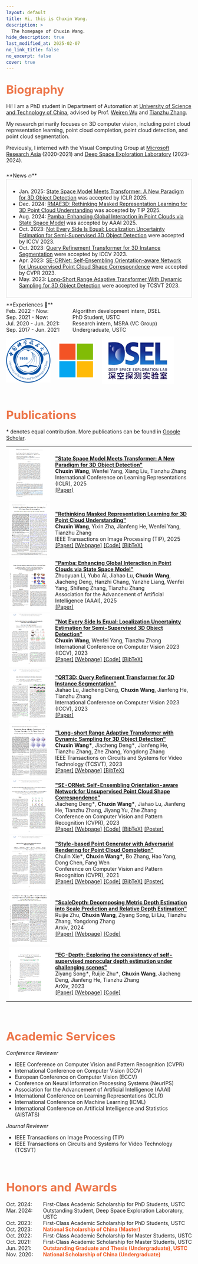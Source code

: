 ```yaml
---
layout: default
title: Hi, this is Chuxin Wang.
description: >
  The homepage of Chuxin Wang.
hide_description: true
last_modified_at: 2025-02-07
no_link_title: false 
no_excerpt: false 
cover: true
---
```


<h2 id="about"><span style="color:rgb(237, 118, 74); font-size: 1.5em;">Biography</span></h2>

Hi! I am a PhD student in Department of Automation at [University of Science and Technology of China](https://www.ustc.edu.cn/), advised by Prof. [Weiren Wu](https://en.wikipedia.org/wiki/Wu_Weiren) and [Tianzhu Zhang](https://scholar.google.com/citations?user=9sCGe-gAAAAJ&hl=zh-CN).

My research primarily focuses on 3D computer vision, including point cloud representation learning, point cloud completion, point cloud detection, and point cloud segmentation.
    
Previously, I interned with the Visual Computing Group at [Microsoft Research Asia](https://www.microsoft.com/en-us/research/lab/microsoft-research-asia/) (2020-2021) and [Deep Space Exploration Laboratory](http://www.dsel.cc/#/spaceFile/index) (2023-2024).

<div style="height: 10px;"></div> <!-- 空行 -->
**News 🔥**
<div style="border: 1px solid #ddd; padding: 10px; height: 300px; overflow-y: scroll;">
  <ul>
    <li>Jan. 2025: <a href="https://openreview.net/forum?id=Tisu1L0Jwt">State Space Model Meets Transformer: A New Paradigm for 3D Object Detection</a> was accepted by ICLR 2025.</li>
    <li>Dec. 2024: <a href="https://ieeexplore.ieee.org/document/10815033">RMAE3D: Rethinking Masked Representation Learning for 3D Point Cloud Understanding</a> was accepted by TIP 2025.</li>
    <li>Aug. 2024: <a href="https://arxiv.org/abs/2406.17442">Pamba: Enhancing Global Interaction in Point Clouds via State Space Model</a> was accepted by AAAI 2025.</li>
    <li>Oct. 2023: <a href="https://openaccess.thecvf.com/content/ICCV2023/papers/Wang_Not_Every_Side_Is_Equal_Localization_Uncertainty_Estimation_for_Semi-Supervised_ICCV_2023_paper.pdf">Not Every Side Is Equal: Localization Uncertainty Estimation for Semi-Supervised 3D Object Detection</a> were accepted by ICCV 2023.</li>
    <li>Oct. 2023: <a href="https://openaccess.thecvf.com/content/ICCV2023/papers/Lu_Query_Refinement_Transformer_for_3D_Instance_Segmentation_ICCV_2023_paper.pdf">Query Refinement Transformer for 3D Instance Segmentation</a> were accepted by ICCV 2023.</li>
    <li>Apr. 2023: <a href="https://openaccess.thecvf.com/content/CVPR2023/papers/Deng_SE-ORNet_Self-Ensembling_Orientation-Aware_Network_for_Unsupervised_Point_Cloud_Shape_Correspondence_CVPR_2023_paper.pdf">SE-ORNet: Self-Ensembling Orientation-aware Network for Unsupervised Point Cloud Shape Correspondence</a> were accepted by CVPR 2023.</li>
    <li>May. 2023: <a href="https://ieeexplore.ieee.org/abstract/document/10124821">Long-Short Range Adaptive Transformer With Dynamic Sampling for 3D Object Detection</a> were accepted by TCSVT 2023.</li>
  </ul>
</div>

<div style="height: 10px;"></div> <!-- 空行 -->
**Experiences 📖**
<style>
  .experience-item {
    display: flex;
    align-items: baseline;
    justify-content: left; /* 居中整个容器 */
  }
  .experience-date {
    min-width: 180px; /* 根据需要调整宽度 */
    text-align: left; /* 确保内容左对齐 */
  }
</style>

<div class="experience-item">
  <span class="experience-date">Feb. 2022 - Now:</span> Algorithm development intern, DSEL
</div>
<div class="experience-item">
  <span class="experience-date">Sep. 2021 - Now:</span> PhD Student, USTC
</div>
<div class="experience-item">
  <span class="experience-date">Jul. 2020 - Jun. 2021:</span> Research intern, MSRA (VC Group)
</div>
<div class="experience-item">
  <span class="experience-date">Sep. 2017 - Jun. 2021:</span> Undergraduate, USTC
</div>

<div style="height: 10px;"></div> <!-- 空行 -->
<!-- <div class="logo" style="display: flex; justify-content: space-around; align-items: center;"> -->
<div class="logo" style="display: flex; justify-content: left; align-items: center; gap: 20px;">
  <!-- <a href="https://en.nwpu.edu.cn/"><img src="images/logo_NWPU.png" alt="NWPU" style="height: 100px; width: auto;"></a> -->
  <!-- <a href="https://www.huawei.com/en/"><img src="images/logo_HUAWEI.jpeg" alt="HUAWEI" style="height: 100px; width: auto;"></a> -->
  <a><img src="assets/img/logo-ustc.png" alt="USTC" style="height: 120px; width: auto;"></a>
  <a><img src="assets/img/logo-msra.png" alt="MSRA" style="height: 100px; width: auto;"></a>
  <a><img src="assets/img/logo-dsel.png" alt="DSEL" style="height: 130px; width: auto;"></a>
</div>

<div style="height: 30px;"></div> <!-- 空行 -->
<h2 id="publications"><span style="color:rgb(237, 118, 74); font-size: 1.5em;">Publications</span></h2>

\* denotes equal contribution. More publications can be found in <a href="https://scholar.google.com/citations?user=0kS2MgIAAAAJ&hl=en">Google Scholar</a>.


<table style="border-collapse: collapse; border: none;">

  <tr style="border: none;">
    <td style="align-items:center; width: 25%; border: none;">
      <img src="/assets/img/logo-DEST3D.png" style="vertical-align:middle;"/>
    </td>
    <td style="align-items:center; border: none;">
      <a href="https://openreview.net/forum?id=Tisu1L0Jwt"> <b>"State Space Model Meets Transformer: A New Paradigm for 3D Object Detection" </b> </a>
      <br> <b>Chuxin Wang</b>, Wenfei Yang, Xiang Liu, Tianzhu Zhang
      <br> International Conference on Learning Representations (ICLR), 2025
      <br> 
      <a href="https://openreview.net/forum?id=Tisu1L0Jwt">[Paper]</a>
      <!-- <a href="https://chuxwa.github.io/Nesie/">[Webpage]</a> -->
      <!-- <a href="https://github.com/OpenSpaceAI/QRT3D">[Code]</a> -->
      <!-- <a href="https://chuxwa.github.io/Nesie/files/bib.txt">[BibTeX]</a> -->
    </td>
  </tr>

  <tr style="border: none;">
    <td style="align-items:center; width: 25%; border: none;">
      <img src="/assets/img/logo-RMAE3D.png" style="vertical-align:middle;"/>
    </td>
    <td style="align-items:center; border: none;">
      <a href="https://ieeexplore.ieee.org/document/10815033"> <b>"Rethinking Masked Representation Learning for 3D Point Cloud Understanding" </b> </a>
      <br> <b>Chuxin Wang</b>, Yixin Zha, Jianfeng He, Wenfei Yang, Tianzhu Zhang
      <br> IEEE Transactions on Image Processing (TIP), 2025
      <br> 
      <a href="https://ieeexplore.ieee.org/document/10815033">[Paper]</a>
      <a href="https://chuxwa.github.io/OTMae3D/">[Webpage]</a>
      <a href="https://github.com/OpenSpaceAI/OTMae3D">[Code]</a>
      <a href="https://chuxwa.github.io/OTMae3D/files/bib.txt">[BibTeX]</a>
    </td>
  </tr>

  <tr style="border: none;">
    <td style="align-items:center; width: 25%; border: none;">
      <img src="/assets/img/logo-Pamba.png" style="vertical-align:middle;"/>
    </td>
    <td style="align-items:center; border: none;">
      <a href="https://arxiv.org/abs/2406.17442"> <b>"Pamba: Enhancing Global Interaction in Point Clouds via State Space Model" </b> </a>
      <br> Zhuoyuan Li, Yubo Ai, Jiahao Lu, <b>Chuxin Wang</b>, Jiacheng Deng, Hanzhi Chang, Yanzhe Liang, Wenfei Yang, Shifeng Zhang, Tianzhu Zhang
      <br> Association for the Advancement of Artificial Intelligence (AAAI), 2025
      <br> 
      <a href="https://arxiv.org/abs/2406.17442">[Paper]</a>
      <!-- <a href="https://chuxwa.github.io/Nesie/">[Webpage]</a> -->
      <!-- <a href="https://github.com/OpenSpaceAI/QRT3D">[Code]</a> -->
      <!-- <a href="https://chuxwa.github.io/Nesie/files/bib.txt">[BibTeX]</a> -->
    </td>
  </tr>

  <tr style="border: none;">
    <td style="align-items:center; width: 25%; border: none;">
      <img src="/assets/img/logo-Nesie.png" style="vertical-align:middle;"/>
    </td>
    <td style="align-items:center; border: none;">
      <a href="https://chuxwa.github.io/Nesie/"> <b>"Not Every Side Is Equal: Localization Uncertainty Estimation for Semi-Supervised 3D Object Detection" </b> </a>
      <br> <b>Chuxin Wang</b>, Wenfei Yang, Tianzhu Zhang
      <br> International Conference on Computer Vision 2023 (ICCV), 2023
      <br> 
      <a href="https://openaccess.thecvf.com/content/ICCV2023/papers/Wang_Not_Every_Side_Is_Equal_Localization_Uncertainty_Estimation_for_Semi-Supervised_ICCV_2023_paper.pdf">[Paper]</a>
      <a href="https://chuxwa.github.io/Nesie/">[Webpage]</a>
      <a href="https://github.com/OpenSpaceAI/Nesie">[Code]</a>
      <a href="https://chuxwa.github.io/Nesie/files/bib.txt">[BibTeX]</a>
    </td>
  </tr>

  <tr style="border: none;">
    <td style="align-items:center; width: 25%; border: none;">
      <img src="/assets/img/logo-QRT3D.png" style="vertical-align:middle;"/>
    </td>
    <td style="align-items:center; border: none;">
      <a href="https://openaccess.thecvf.com/content/ICCV2023/papers/Lu_Query_Refinement_Transformer_for_3D_Instance_Segmentation_ICCV_2023_paper.pdf"> <b>"QRT3D: Query Refinement Transformer for 3D Instance Segmentation" </b> </a>
      <br> Jiahao Lu, Jiacheng Deng, <b>Chuxin Wang</b>, Jianfeng He, Tianzhu Zhang
      <br> International Conference on Computer Vision 2023 (ICCV), 2023
      <br> 
      <a href="https://openaccess.thecvf.com/content/ICCV2023/papers/Lu_Query_Refinement_Transformer_for_3D_Instance_Segmentation_ICCV_2023_paper.pdf">[Paper]</a>
      <!-- <a href="https://chuxwa.github.io/Nesie/">[Webpage]</a> -->
      <!-- <a href="https://github.com/OpenSpaceAI/QRT3D">[Code]</a> -->
      <!-- <a href="https://chuxwa.github.io/Nesie/files/bib.txt">[BibTeX]</a> -->
    </td>
  </tr>

  <tr style="border: none;">
    <td style="align-items:center; width: 25%; border: none;">
      <img src="/assets/img/logo-LeadNet.png" style="vertical-align:middle;"/>
    </td>
    <td style="align-items:center; border: none;">
      <a href="https://chuxwa.github.io/LeadNet/"> <b>"Long-short Range Adaptive Transformer with Dynamic Sampling for 3D Object Detection" </b> </a>
      <br> <b>Chuxin Wang*</b>, Jiacheng Deng*, Jianfeng He, Tianzhu Zhang, Zhe Zhang, Yongdong Zhang
      <br> IEEE Transactions on Circuits and Systems for Video Technology (TCSVT), 2023
      <br> 
      <a href="https://ieeexplore.ieee.org/abstract/document/10124821">[Paper]</a>
      <a href="https://chuxwa.github.io/LeadNet/">[Webpage]</a>
      <!-- <a href="https://github.com/OpenSpaceAI/LeadNet">[Code]</a> -->
      <a href="https://chuxwa.github.io/LeadNet/files/bib.txt">[BibTeX]</a>
    </td>
  </tr>

  <tr style="border: none;">
    <td style="align-items:center; width: 25%; border: none;">
      <img src="/assets/img/logo-SE-ORNet.png" style="vertical-align:middle;"/>
    </td>
    <td style="align-items:center; border: none;">
      <a href="https://chuxwa.github.io/SE-ORNet/"> <b>"SE-ORNet: Self-Ensembling Orientation-aware Network for Unsupervised Point Cloud Shape Correspondence" </b> </a>
      <br> Jiacheng Deng*, <b>Chuxin Wang*</b>, Jiahao Lu, Jianfeng He, Tianzhu Zhang, Jiyang Yu, Zhe Zhang
      <br> Conference on Computer Vision and Pattern Recognition (CVPR), 2023
      <br> 
      <a href="https://openaccess.thecvf.com/content/CVPR2023/papers/Deng_SE-ORNet_Self-Ensembling_Orientation-Aware_Network_for_Unsupervised_Point_Cloud_Shape_Correspondence_CVPR_2023_paper.pdf">[Paper]</a>
      <a href="https://chuxwa.github.io/SE-ORNet/">[Webpage]</a>
      <a href="https://github.com/OpenSpaceAI/SE-ORNet">[Code]</a>
      <a href="https://chuxwa.github.io/SE-ORNet/files/bib.txt">[BibTeX]</a>
      <a href="https://chuxwa.github.io/SE-ORNet/files/cvpr23_poster_SE-ORNet.pdf">[Poster]</a>
    </td>
  </tr>

  <tr style="border: none;">
    <td style="align-items:center; width: 25%; border: none;">
      <img src="/assets/img/logo-SpareNet.png" style="vertical-align:middle;"/>
    </td>
    <td style="align-items:center; border: none;">
      <a href="https://alphapav.github.io/SpareNet/"> <b>"Style-based Point Generator with Adversarial Rendering for Point Cloud Completion" </b> </a>
      <br> Chulin Xie*, <b>Chuxin Wang*</b>, Bo Zhang, Hao Yang, Dong Chen, Fang Wen
      <br> Conference on Computer Vision and Pattern Recognition (CVPR), 2021
      <br> 
      <a href="https://arxiv.org/abs/2103.02535">[Paper]</a>
      <a href="https://alphapav.github.io/SpareNet/">[Webpage]</a>
      <a href="https://github.com/microsoft/SpareNet">[Code]</a>
      <a href="https://alphapav.github.io/SpareNet/files/bib.txt">[BibTeX]</a>
      <a href="https://alphapav.github.io/SpareNet/files/cvpr21_poster_sparenet.pdf">[Poster]</a>
    </td>
  </tr>

  <tr style="border: none;">
    <td style="align-items:center; width: 25%; border: none;">
      <img src="/assets/img/logo-ScaleDepth.png" style="vertical-align:middle"/>
    </td>
    <td style="align-items:center; border: none;">
      <a href="https://ruijiezhu94.github.io/ScaleDepth"> <b>"ScaleDepth: Decomposing Metric Depth Estimation into Scale Prediction and Relative Depth Estimation"</b> </a>
      <br> Ruijie Zhu, <b>Chuxin Wang</b>, Ziyang Song, Li Liu, Tianzhu Zhang, Yongdong Zhang
      <br> Arxiv, 2024
      <br> 
      <a href="https://arxiv.org/abs/2407.08187">[Paper]</a>
      <a href="https://ruijiezhu94.github.io/ScaleDepth">[Webpage]</a>
      <a href="https://github.com/RuijieZhu94/mmdepth/tree/main/projects/ScaleDepth">[Code]</a>
    </td>
  </tr>

  <tr style="border: none;">
    <td style="align-items:center; width: 25%; border: none;">
      <img src="/assets/img/logo-ECDepth.png" style="vertical-align:middle"/>
    </td>
    <td style="align-items:center; border: none;">
      <a href="https://ruijiezhu94.github.io/ECDepth_page/"> <b>"EC-Depth: Exploring the consistency of self-supervised monocular depth estimation under challenging scenes"</b> </a>
      <br>Ziyang Song*, Ruijie Zhu*, <b>Chuxin Wang</b>, Jiacheng Deng, Jianfeng He, Tianzhu Zhang
      <br> ArXiv, 2023
      <br> 
      <a href="http://arxiv.org/abs/2310.08044">[Paper]</a>
      <a href="https://ruijiezhu94.github.io/ECDepth_page/">[Webpage]</a>
      <a href="https://github.com/RuijieZhu94/EC-Depth">[Code]</a>
    </td>
  </tr>

</table>

<div style="height: 30px;"></div> <!-- 空行 -->
<h2 id="services"><span style="color:rgb(237, 118, 74); font-size: 1.5em;">Academic Services</span></h2>

*Conference Reviewer*
- IEEE Conference on Computer Vision and Pattern Recognition (CVPR)
- International Conference on Computer Vision (ICCV)
- European Conference on Computer Vision (ECCV)
- Conference on Neural Information Processing Systems (NeurIPS)
- Association for the Advancement of Artificial Intelligence (AAAI)
- International Conference on Learning Representations (ICLR)
- International Conference on Machine Learning (ICML)
- International Conference on Artificial Intelligence and Statistics (AISTATS)

*Journal Reviewer*
<!-- - IEEE Transactions on Pattern Analysis and Machine Intelligence (TPAMI) -->
- IEEE Transactions on Image Processing (TIP)
- IEEE Transactions on Circuits and Systems for Video Technology (TCSVT)


<div style="height: 30px;"></div> <!-- 空行 -->
<h2 id="honors"><span style="color:rgb(237, 118, 74); font-size: 1.5em;">Honors and Awards</span></h2>

<style>
  .honor-item {
    display: flex;
    align-items: baseline;
  }
  .honor-date {
    min-width: 100px; /* 根据需要调整宽度 */
  }
</style>

<div class="honor-item">
  <span class="honor-date">Oct. 2024:</span> First-Class Academic Scholarship for PhD Students, USTC
</div>
<div class="honor-item">
  <span class="honor-date">Mar. 2024:</span> Outstanding Student, Deep Space Exploration Laboratory, USTC
</div>
<div class="honor-item">
  <span class="honor-date">Oct. 2023:</span> First-Class Academic Scholarship for PhD Students, USTC
</div>
<div class="honor-item">
  <span class="honor-date">Oct. 2023:</span> <strong style="color:rgb(240, 92, 38);">National Scholarship of China (Master)</strong>
</div>
<div class="honor-item">
  <span class="honor-date">Oct. 2022:</span> First-Class Academic Scholarship for Master Students, USTC
</div>
<div class="honor-item">
  <span class="honor-date">Oct. 2021:</span> First-Class Academic Scholarship for Master Students, USTC
</div>
<div class="honor-item">
  <span class="honor-date">Jun. 2021:</span> <strong style="color:rgb(240, 92, 38);">Outstanding Graduate and Thesis (Undergraduate), USTC</strong>
</div>
<div class="honor-item">
  <span class="honor-date">Nov. 2020:</span> <strong style="color:rgb(240, 92, 38);">National Scholarship of China (Undergraduate)</strong>
</div>


